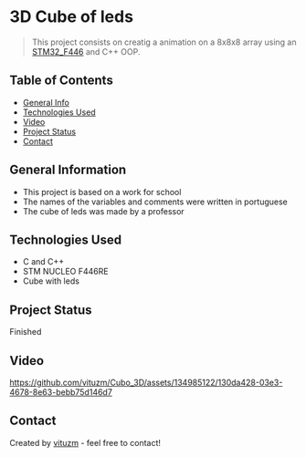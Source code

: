# 3D Cube of leds 
> This project consists on creatig a animation on a 8x8x8 array using an [STM32_F446](https://www.st.com/en/microcontrollers-microprocessors/stm32f446.html) and C++ OOP.

## Table of Contents
* [General Info](#general-information)
* [Technologies Used](#technologies-used)
* [Video](#video)
* [Project Status](#project-status)
* [Contact](#contact)
<!-- [Acknowledgements](#acknowledgements) -->

## General Information
- This project is based on a work for school
- The names of the variables and comments were written in portuguese
- The cube of leds was made by a professor

## Technologies Used
- C and C++
- STM NUCLEO F446RE
- Cube with leds

## Project Status
Finished

## Video
https://github.com/vituzm/Cubo_3D/assets/134985122/130da428-03e3-4678-8e63-bebb75d146d7


## Contact
Created by [vituzm](https://github.com/vituzm) - feel free to contact!

